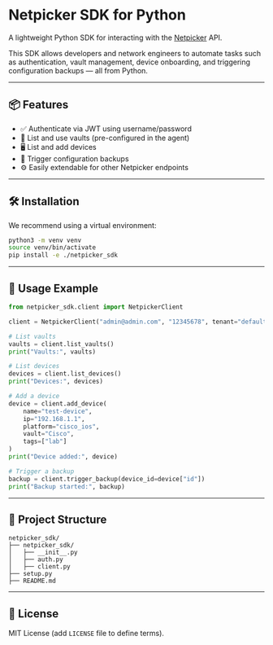 # Netpicker SDK for Python

A lightweight Python SDK for interacting with the [Netpicker](https://netpicker.io) API.

This SDK allows developers and network engineers to automate tasks such as authentication, vault management, device onboarding, and triggering configuration backups — all from Python.

---

## 📦 Features

- ✅ Authenticate via JWT using username/password
- 🔐 List and use vaults (pre-configured in the agent)
- 🖥️ List and add devices
- 💾 Trigger configuration backups
- ⚙️ Easily extendable for other Netpicker endpoints

---

## 🛠 Installation

We recommend using a virtual environment:

```bash
python3 -m venv venv
source venv/bin/activate
pip install -e ./netpicker_sdk
```

---

## 🧪 Usage Example

```python
from netpicker_sdk.client import NetpickerClient

client = NetpickerClient("admin@admin.com", "12345678", tenant="default", agent="DrkSpy")

# List vaults
vaults = client.list_vaults()
print("Vaults:", vaults)

# List devices
devices = client.list_devices()
print("Devices:", devices)

# Add a device
device = client.add_device(
    name="test-device",
    ip="192.168.1.1",
    platform="cisco_ios",
    vault="Cisco",
    tags=["lab"]
)
print("Device added:", device)

# Trigger a backup
backup = client.trigger_backup(device_id=device["id"])
print("Backup started:", backup)
```

---

## 🔧 Project Structure

```
netpicker_sdk/
├── netpicker_sdk/
│   ├── __init__.py
│   ├── auth.py
│   ├── client.py
├── setup.py
├── README.md
```

---

## 📄 License

MIT License (add `LICENSE` file to define terms).
